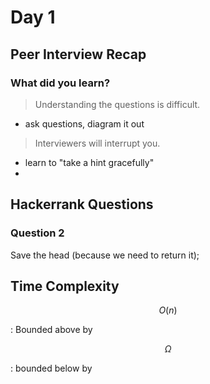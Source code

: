 # Day 1

## Peer Interview Recap

### What did you learn?

> Understanding the questions is difficult.

* ask questions, diagram it out

> Interviewers will interrupt you.

* learn to "take a hint gracefully"
* 

## Hackerrank Questions

### Question 2

Save the head (because we need to return it);

## Time Complexity

$$O(n)$$ 

: Bounded above by

$$\Omega$$

: bounded below by


